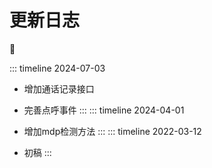 # 更新日志

:tada:

::: timeline 2024-07-03

- 增加通话记录接口
- 完善点呼事件
:::
::: timeline 2024-04-01

- 增加mdp检测方法
:::
::: timeline 2022-03-12

- 初稿
:::

